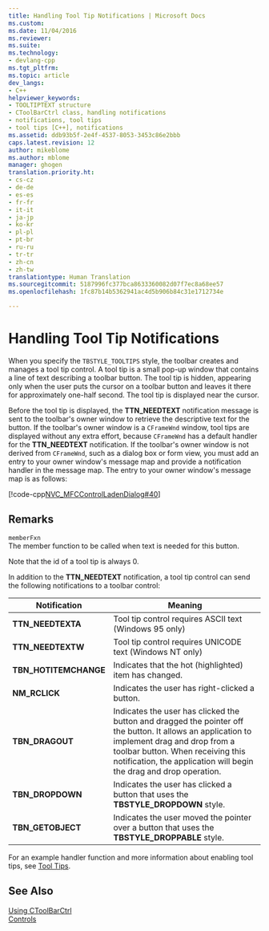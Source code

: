 ```yaml
---
title: Handling Tool Tip Notifications | Microsoft Docs
ms.custom: 
ms.date: 11/04/2016
ms.reviewer: 
ms.suite: 
ms.technology:
- devlang-cpp
ms.tgt_pltfrm: 
ms.topic: article
dev_langs:
- C++
helpviewer_keywords:
- TOOLTIPTEXT structure
- CToolBarCtrl class, handling notifications
- notifications, tool tips
- tool tips [C++], notifications
ms.assetid: ddb93b5f-2e4f-4537-8053-3453c86e2bbb
caps.latest.revision: 12
author: mikeblome
ms.author: mblome
manager: ghogen
translation.priority.ht:
- cs-cz
- de-de
- es-es
- fr-fr
- it-it
- ja-jp
- ko-kr
- pl-pl
- pt-br
- ru-ru
- tr-tr
- zh-cn
- zh-tw
translationtype: Human Translation
ms.sourcegitcommit: 5187996fc377bca8633360082d07f7ec8a68ee57
ms.openlocfilehash: 1fc87b14b5362941ac4d5b906b84c31e1712734e

---
```

# Handling Tool Tip Notifications
When you specify the `TBSTYLE_TOOLTIPS` style, the toolbar creates and manages a tool tip control. A tool tip is a small pop-up window that contains a line of text describing a toolbar button. The tool tip is hidden, appearing only when the user puts the cursor on a toolbar button and leaves it there for approximately one-half second. The tool tip is displayed near the cursor.  
  
 Before the tool tip is displayed, the **TTN_NEEDTEXT** notification message is sent to the toolbar's owner window to retrieve the descriptive text for the button. If the toolbar's owner window is a `CFrameWnd` window, tool tips are displayed without any extra effort, because `CFrameWnd` has a default handler for the **TTN_NEEDTEXT** notification. If the toolbar's owner window is not derived from `CFrameWnd`, such as a dialog box or form view, you must add an entry to your owner window's message map and provide a notification handler in the message map. The entry to your owner window's message map is as follows:  
  
 [!code-cpp[NVC_MFCControlLadenDialog#40](../mfc/codesnippet/cpp/handling-tool-tip-notifications_1.cpp)]  
  
## Remarks  
 `memberFxn`  
 The member function to be called when text is needed for this button.  
  
 Note that the id of a tool tip is always 0.  
  
 In addition to the **TTN_NEEDTEXT** notification, a tool tip control can send the following notifications to a toolbar control:  
  
|Notification|Meaning|  
|------------------|-------------|  
|**TTN_NEEDTEXTA**|Tool tip control requires ASCII text (Windows 95 only)|  
|**TTN_NEEDTEXTW**|Tool tip control requires UNICODE text (Windows NT only)|  
|**TBN_HOTITEMCHANGE**|Indicates that the hot (highlighted) item has changed.|  
|**NM_RCLICK**|Indicates the user has right-clicked a button.|  
|**TBN_DRAGOUT**|Indicates the user has clicked the button and dragged the pointer off the button. It allows an application to implement drag and drop from a toolbar button. When receiving this notification, the application will begin the drag and drop operation.|  
|**TBN_DROPDOWN**|Indicates the user has clicked a button that uses the **TBSTYLE_DROPDOWN** style.|  
|**TBN_GETOBJECT**|Indicates the user moved the pointer over a button that uses the **TBSTYLE_DROPPABLE** style.|  
  
 For an example handler function and more information about enabling tool tips, see [Tool Tips](../mfc/tool-tips-in-windows-not-derived-from-cframewnd.md).  
  
## See Also  
 [Using CToolBarCtrl](../mfc/using-ctoolbarctrl.md)   
 [Controls](../mfc/controls-mfc.md)




<!--HONumber=Jan17_HO1-->


